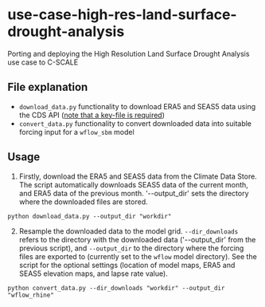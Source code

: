 # use-case-high-res-land-surface-drought-analysis
Porting and deploying the High Resolution Land Surface Drought Analysis use case to C-SCALE

## File explanation

* `download_data.py` functionality to download ERA5 and SEAS5 data using the CDS API ([note that a key-file is required](https://cds.climate.copernicus.eu/api-how-to))
* `convert_data.py` functionality to convert downloaded data into suitable forcing input for a `wflow_sbm` model

## Usage
1. Firstly, download the ERA5 and SEAS5 data from the Climate Data Store. The script automatically downloads SEAS5 
data of the current month, and ERA5 data of the previous month. '--output_dir' sets the directory where the downloaded 
files are stored.
```
python download_data.py --output_dir "workdir"
```
2. Resample the downloaded data to the model grid. 
`--dir_downloads` refers to the directory with the downloaded data ('--output_dir' from the previous script), 
and `--output_dir` to the directory where the forcing files are exported to (currently set to the `wflow` model directory). 
See the script for the optional settings (location of model maps, ERA5 and SEAS5 elevation maps, and lapse rate value).
```
python convert_data.py --dir_downloads "workdir" --output_dir "wflow_rhine"
```

